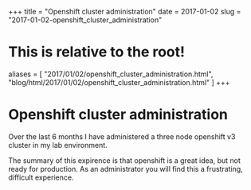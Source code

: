 +++
title = "Openshift cluster administration"
date = 2017-01-02
slug = "2017-01-02-openshift_cluster_administration"
# This is relative to the root!
aliases = [ "2017/01/02/openshift_cluster_administration.html", "blog/html/2017/01/02/openshift_cluster_administration.html" ]
+++
# Openshift cluster administration

Over the last 6 months I have administered a three node openshift v3
cluster in my lab environment.

The summary of this expirence is that openshift is a great idea, but not
ready for production. As an administrator you will find this a
frustrating, difficult experience.

